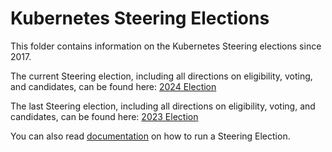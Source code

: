 # Kubernetes  Steering Elections

This folder contains information on the Kubernetes Steering elections since 2017.

The current Steering election, including all directions on eligibility, voting, and candidates, can be found here: [2024 Election]

The last Steering election, including all directions on eligibility, voting, and candidates, can be found here: [2023 Election]

You can also read [documentation] on how to run a Steering Election.

[2023 Election]: /elections/steering/2023/
[2024 Election]: /elections/steering/2024/
[documentation]: /elections/steering/documentation/

